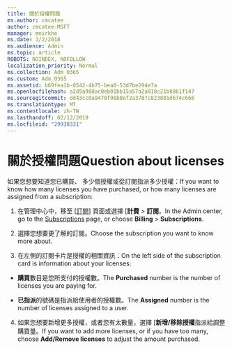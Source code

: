 ```yaml
---
title: 關於授權問題
ms.author: cmcatee
author: cmcatee-MSFT
manager: mnirkhe
ms.date: 3/2/2018
ms.audience: Admin
ms.topic: article
ROBOTS: NOINDEX, NOFOLLOW
localization_priority: Normal
ms.collection: Adm_O365
ms.custom: Adm_O365
ms.assetid: b69fea1b-0542-4b75-bea0-53d7be294e7a
ms.openlocfilehash: a2d5a988ac0eb01bb15a57a2a018c21b8861f147
ms.sourcegitcommit: dd43cc0a9470f98b8ef2a3787c823801d674c666
ms.translationtype: MT
ms.contentlocale: zh-TW
ms.lasthandoff: 02/12/2019
ms.locfileid: "29938331"
---
```

# <a name="question-about-licenses"></a><span data-ttu-id="ffb5e-102">關於授權問題</span><span class="sxs-lookup"><span data-stu-id="ffb5e-102">Question about licenses</span></span>

<span data-ttu-id="ffb5e-103">如果您想要知道您已購買、 多少個授權或從訂閱指派多少授權：</span><span class="sxs-lookup"><span data-stu-id="ffb5e-103">If you want to know how many licenses you have purchased, or how many licenses are assigned from a subscription:</span></span>
  
1. <span data-ttu-id="ffb5e-104">在管理中心中，移至 [[訂閱](https://go.microsoft.com/fwlink/p/?linkid=842054)] 頁面或選擇 [**計費** \> **訂閱**。</span><span class="sxs-lookup"><span data-stu-id="ffb5e-104">In the Admin center, go to the [Subscriptions](https://go.microsoft.com/fwlink/p/?linkid=842054) page, or choose **Billing** \> **Subscriptions**.</span></span>
    
2. <span data-ttu-id="ffb5e-105">選擇您想要更了解的訂閱。</span><span class="sxs-lookup"><span data-stu-id="ffb5e-105">Choose the subscription you want to know more about.</span></span>
    
3. <span data-ttu-id="ffb5e-106">在左側的訂閱卡片是授權的相關資訊：</span><span class="sxs-lookup"><span data-stu-id="ffb5e-106">On the left side of the subscription card is information about your licenses:</span></span>
    
  - <span data-ttu-id="ffb5e-107">**購買**數目是您所支付的授權數。</span><span class="sxs-lookup"><span data-stu-id="ffb5e-107">The **Purchased** number is the number of licenses you are paying for.</span></span> 
    
  - <span data-ttu-id="ffb5e-108">**已指派**的號碼是指派給使用者的授權數。</span><span class="sxs-lookup"><span data-stu-id="ffb5e-108">The **Assigned** number is the number of licenses assigned to a user.</span></span> 
    
4. <span data-ttu-id="ffb5e-109">如果您想要新增更多授權，或者您有太數量，選擇 [**新增/移除授權**指派給調整購買量。</span><span class="sxs-lookup"><span data-stu-id="ffb5e-109">If you want to add more licenses, or if you have too many, choose **Add/Remove licenses** to adjust the amount purchased.</span></span> 
    

